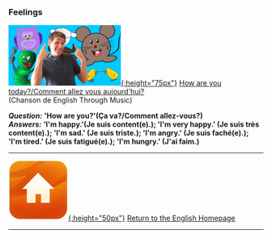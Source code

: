 <head>
<!-- Global site tag (gtag.js) - Google Analytics -->
<script async src="https://www.googletagmanager.com/gtag/js?id=UA-160613202-1"></script>
<script>
  window.dataLayer = window.dataLayer || [];
  function gtag(){dataLayer.push(arguments);}
  gtag('js', new Date());
  gtag('config', 'UA-160613202-1');
</script>
</head>

### Feelings

[![hoyt](/images/hoyt.png){:height="75px"}](https://www.youtube.com/watch?v=fMR8Hr9Xby4) [How are you today?/Comment allez vous aujourd'hui?](https://www.youtube.com/watch?v=fMR8Hr9Xby4)  
(Chanson de English Through Music)  

***Question:*** **'How are you?'(Ça va?/Comment allez-vous?)**  
***Answers:*** **'I'm happy.'(Je suis content(e).); 'I'm very happy.' (Je suis très content(e).); 'I'm sad.' (Je suis triste.); 'I'm angry.' (Je suis faché(e).); 'I'm tired.' (Je suis fatigué(e).); 'I'm hungry.' (J'ai faim.)**  

***
[![home](/images/home.png){:height="50px"}](https://1blockatatime.github.io/English) [Return to the English Homepage](https://1blockatatime.github.io/English)  

***

